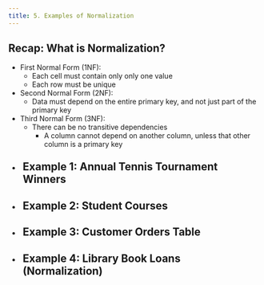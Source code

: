 ```yaml
---
title: 5. Examples of Normalization
---
```


## Recap: What is Normalization?
- First Normal Form (1NF):
  - Each cell must contain only only one value
  - Each row must be unique
- Second Normal Form (2NF):
  - Data must depend on the entire primary key, and not just part of the primary key
- Third Normal Form (3NF):
  - There can be no transitive dependencies
    - A column cannot depend on another column, unless that other column is a primary key

<ul>
  <li>
    <details>
      <summary style="list-style: none;">
        <h2 style="display: inline-flex; margin-top: 10px; padding-left: 5px;">Example 1: Annual Tennis Tournament Winners</h2>
      </summary>
      <ul>
        <li>
          <strong>Original Table</strong>
          <table>
            <caption style="caption-side: top;">Annual Tournament Winners Table (Composite Key)</caption>
            <thead>
              <tr>
                <th>tournament_name</th>
                <th>year</th>
                <th>winner</th>
                <th>winner_dob</th>
              </tr>
            </thead>
            <tbody>
              <tr>
                <td>St. John's Invitational</td>
                <td>2000</td>
                <td>Maxwell House</td>
                <td>July 21, 1990</td>
              </tr>
              <tr>
                <td>Toronto Open</td>
                <td>2010</td>
                <td>George Albertson</td>
                <td>May 1, 1987</td>
              </tr>
              <tr>
                <td>St. John's Invitational</td>
                <td>2010</td>
                <td>Tiffany Masterson</td>
                <td>November 19, 1988</td>
              </tr>
              <tr>
                <td>Vancouver Memorial</td>
                <td>2003</td>
                <td>Maxwell House</td>
                <td>July 21, 1990</td>
              </tr>
            </tbody>
          </table>
        </li>
        <li>
          <details>
            <summary style="list-style: none;">Steps to Normalize</summary>
            <ul style="margin-top: 0px;">
              <li>
                <strong>1NF: Ensure Atomic Values</strong>
                <ul>
                  <li>
                    <details>
                      <summary style="list-style: none;">Step 1: Identify and Remove Non-Atomic Values</summary>
                      <ul style="margin-top: 0px;">
                        <li>The table is in 1NF as each column contains atomic values. The primary key is a composite key of <strong>tournament_name</strong> and <strong>year</strong>.</li>
                      </ul>
                    </details>
                  </li>
                </ul>
              </li>
              <li>
                <strong>2NF: Remove Partial Dependencies</strong>
                <ul>
                  <li>
                    <details>
                      <summary style="list-style: none;">Step 2: Verify Partial Dependencies</summary>
                      <ul style="margin-top: 0px;">
                        <li>The table is in 2NF as all non-key attributes are fully functionally dependent on the composite primary key (<strong>tournament_name</strong> and <strong>year</strong>).</li>
                      </ul>
                    </details>
                  </li>
                </ul>
              </li>
              <li>
                <strong>3NF: Remove Transitive Dependencies</strong>
                <ul>
                  <li>
                    <details>
                      <summary style="list-style: none;">Step 3: Remove Transitive Dependencies</summary>
                      <ul style="margin-top: 0px;">
                        <li>The table is not in 3NF due to the transitive dependency between <strong>winner</strong> and <strong>winner_dob</strong>. To resolve this:</li>
                        <li>
                          <details>
                            <summary style="list-style: none;">Normalization Steps</summary>
                            <ul style="margin-top: 0px;">
                              <li><strong>Create a separate table for winners:</strong></li>
                              <li>
                                <table style="margin-top: 0.5rem;">
                                  <caption style="caption-side: top;">Winners Table</caption>
                                  <thead>
                                    <tr>
                                      <th>winner_id</th>
                                      <th>winner</th>
                                      <th>winner_dob</th>
                                    </tr>
                                  </thead>
                                  <tbody>
                                    <tr>
                                      <td>1</td>
                                      <td>Maxwell House</td>
                                      <td>July 21, 1990</td>
                                    </tr>
                                    <tr>
                                      <td>2</td>
                                      <td>George Albertson</td>
                                      <td>May 1, 1987</td>
                                    </tr>
                                    <tr>
                                      <td>3</td>
                                      <td>Tiffany Masterson</td>
                                      <td>November 19, 1988</td>
                                    </tr>
                                    <tr>
                                      <td>4</td>
                                      <td>Steve Miller</td>
                                      <td>January 30, 1980</td>
                                    </tr>
                                  </tbody>
                                </table>
                              </li>
                              <li><strong>Update the original table to use a foreign key:</strong></li>
                              <li>
                                <table style="margin-top: 0.5rem;">
                                  <caption style="caption-side: top;">Updated Annual Tournament Winners Table</caption>
                                  <thead>
                                    <tr>
                                      <th>tournament_name</th>
                                      <th>year</th>
                                      <th>winner</th>
                                    </tr>
                                  </thead>
                                  <tbody>
                                    <tr>
                                      <td>St. John's Invitational</td>
                                      <td>2000</td>
                                      <td>Maxwell House</td>
                                    </tr>
                                    <tr>
                                      <td>Toronto Open</td>
                                      <td>2010</td>
                                      <td>George Albertson</td>
                                    </tr>
                                    <tr>
                                      <td>St. John's Invitational</td>
                                      <td>2011</td>
                                      <td>Tiffany Masterson</td>
                                    </tr>
                                    <tr>
                                      <td>Vancouver Memorial</td>
                                      <td>2003</td>
                                      <td>Steve Miller</td>
                                    </tr>
                                  </tbody>
                                </table>
                              </li>
                            </ul>
                          </details>
                        </li>
                      </ul>
                    </details>
                  </li>
                </ul>
              </li>
            </ul>
          </details>
        </li>
      </ul>
    </details>
  </li>
  <li>
    <details>
      <summary style="list-style: none;">
        <h2 style="display: inline-flex; margin-top: 10px; padding-left: 5px;">Example 2: Student Courses</h2>
      </summary>
      <ul>
        <li>
          <strong>Original Table:</strong>
          <table>
            <caption style="caption-side: top;">Student Courses Table</caption>
            <thead>
              <tr>
                <th>student_id</th>
                <th>student_name</th>
                <th>courses</th>
              </tr>
            </thead>
            <tbody>
              <tr>
                <td>1</td>
                <td>John Doe</td>
                <td>Math, Science, History</td>
              </tr>
              <tr>
                <td>2</td>
                <td>Jane Smith</td>
                <td>Science, English</td>
              </tr>
              <tr>
                <td>3</td>
                <td>Emily Johnson</td>
                <td>Math, History</td>
              </tr>
              <tr>
                <td>4</td>
                <td>Michael Brown</td>
                <td>English, History</td>
              </tr>
            </tbody>
          </table>
        </li>
        <li>
          <details>
            <summary style="list-style: none;">Steps to Normalize</summary>
            <ul style="margin-top: 0px;">
              <li>
                <strong>1NF: Ensure Atomic Values</strong>
                <ul>
                  <li>
                    <details>
                      <summary style="list-style: none;">Step 1: Identify and Remove Non-Atomic Values</summary>
                      <ul style="margin-top: 0px;">
                        <li>The table is not in 1NF because the <strong>courses</strong> column contains a list of values. Each course should be in its own row.</li>
                        <li>
                          <strong>Normalized Table (1NF):</strong>
                          <table style="margin-top: 0.5rem;">
                            <caption style="caption-side: top;">Student Courses Table (1NF)</caption>
                            <thead>
                              <tr>
                                <th>student_id</th>
                                <th>student_name</th>
                                <th>course</th>
                              </tr>
                            </thead>
                            <tbody>
                              <tr>
                                <td>1</td>
                                <td>John Doe</td>
                                <td>Math</td>
                              </tr>
                              <tr>
                                <td>1</td>
                                <td>John Doe</td>
                                <td>Science</td>
                              </tr>
                              <tr>
                                <td>1</td>
                                <td>John Doe</td>
                                <td>History</td>
                              </tr>
                              <tr>
                                <td>2</td>
                                <td>Jane Smith</td>
                                <td>Science</td>
                              </tr>
                              <tr>
                                <td>2</td>
                                <td>Jane Smith</td>
                                <td>English</td>
                              </tr>
                              <tr>
                                <td>3</td>
                                <td>Emily Johnson</td>
                                <td>Math</td>
                              </tr>
                              <tr>
                                <td>3</td>
                                <td>Emily Johnson</td>
                                <td>History</td>
                              </tr>
                              <tr>
                                <td>4</td>
                                <td>Michael Brown</td>
                                <td>English</td>
                              </tr>
                              <tr>
                                <td>4</td>
                                <td>Michael Brown</td>
                                <td>History</td>
                              </tr>
                            </tbody>
                          </table>
                        </li>
                      </ul>
                    </details>
                  </li>
                </ul>
              </li>
              <li>
                <strong>2NF: Remove Partial Dependencies</strong>
                <ul>
                  <li>
                    <details>
                      <summary style="list-style: none;">Step 2: Identify and Remove Partial Dependencies</summary>
                      <ul style="margin-top: 0px;">
                        <li>The table is now in 1NF but not in 2NF. The <strong>student_name</strong> attribute is dependent only on <strong>student_id</strong> and not on the full composite key (<strong>student_id</strong>, <strong>course</strong>).</li>
                        <li>
                          <details>
                            <summary style="list-style: none;">Normalization Steps</summary>
                            <ul style="margin-top: 0px;">
                              <li><strong>Create a separate table for students:</strong></li>
                              <li>
                                <table style="margin-top: 0.5rem;">
                                  <caption style="caption-side: top;">Students Table</caption>
                                  <thead>
                                    <tr>
                                      <th>student_id</th>
                                      <th>student_name</th>
                                    </tr>
                                  </thead>
                                  <tbody>
                                    <tr>
                                      <td>1</td>
                                      <td>John Doe</td>
                                    </tr>
                                    <tr>
                                      <td>2</td>
                                      <td>Jane Smith</td>
                                    </tr>
                                    <tr>
                                      <td>3</td>
                                      <td>Emily Johnson</td>
                                    </tr>
                                    <tr>
                                      <td>4</td>
                                      <td>Michael Brown</td>
                                    </tr>
                                  </tbody>
                                </table>
                              </li>
                              <li><strong>Update the courses table to use a foreign key:</strong></li>
                              <li>
                                <table style="margin-top: 0.5rem;">
                                  <caption style="caption-side: top;">Courses Table</caption>
                                  <thead>
                                    <tr>
                                      <th>student_id</th>
                                      <th>course</th>
                                    </tr>
                                  </thead>
                                  <tbody>
                                    <tr>
                                      <td>1</td>
                                      <td>Math</td>
                                    </tr>
                                    <tr>
                                      <td>1</td>
                                      <td>Science</td>
                                    </tr>
                                    <tr>
                                      <td>1</td>
                                      <td>History</td>
                                    </tr>
                                    <tr>
                                      <td>2</td>
                                      <td>Science</td>
                                    </tr>
                                    <tr>
                                      <td>2</td>
                                      <td>English</td>
                                    </tr>
                                    <tr>
                                      <td>3</td>
                                      <td>Math</td>
                                    </tr>
                                    <tr>
                                      <td>3</td>
                                      <td>History</td>
                                    </tr>
                                    <tr>
                                      <td>4</td>
                                      <td>English</td>
                                    </tr>
                                    <tr>
                                      <td>4</td>
                                      <td>History</td>
                                    </tr>
                                  </tbody>
                                </table>
                              </li>
                            </ul>
                          </details>
                        </li>
                      </ul>
                    </details>
                  </li>
                </ul>
              </li>
              <li>
                <strong>3NF: Remove Transitive Dependencies</strong>
                <ul>
                  <li>
                    <details>
                      <summary style="list-style: none;">Step 3: Remove Transitive Dependencies</summary>
                      <ul style="margin-top: 0px;">
                        <li>There are no transitive dependencies in the students and courses tables, so we are already in 3NF.</li>
                      </ul>
                    </details>
                  </li>
                </ul>
              </li>
            </ul>
          </details>
        </li>
      </ul>
    </details>
  </li>
  <li>
    <details>
      <summary style="list-style: none;">
        <h2 style="display: inline-flex; margin-top: 10px; padding-left: 5px;">Example 3: Customer Orders Table</h2>
      </summary>
      <ul>
        <li>
          <strong>Original Table:</strong>
          <table>
            <caption style="caption-side: top;">Orders Table</caption>
            <thead>
              <tr>
                <th>Order_ID</th>
                <th>Customer_Name</th>
                <th>Customer_Address</th>
                <th>Order_Date</th>
                <th>Product</th>
                <th>Product_Price</th>
              </tr>
            </thead>
            <tbody>
              <tr>
                <td>1001</td>
                <td>John Smith</td>
                <td>123 Elm St</td>
                <td>2024-01-15</td>
                <td>Laptop</td>
                <td>$1200</td>
              </tr>
              <tr>
                <td>1002</td>
                <td>Jane Doe</td>
                <td>456 Oak St</td>
                <td>2024-01-17</td>
                <td>Smartphone</td>
                <td>$800</td>
              </tr>
              <tr>
                <td>1003</td>
                <td>Emily Johnson</td>
                <td>789 Pine St</td>
                <td>2024-01-20</td>
                <td>Tablet</td>
                <td>$600</td>
              </tr>
              <tr>
                <td>1004</td>
                <td>Michael Brown</td>
                <td>101 Maple St</td>
                <td>2024-01-22</td>
                <td>Monitor</td>
                <td>$200</td>
              </tr>
            </tbody>
          </table>
        </li>
        <li>
          <strong>1NF: Ensure Atomic Values</strong>
          <ul>
            <li>
              <details>
                <summary style="list-style: none;">Step 1: Identify and Remove Non-Atomic Values</summary>
                <ul style="margin-top: 0px;">
                  <li>The table is already in 1NF as each cell contains only atomic values.</li>
                </ul>
              </details>
            </li>
          </ul>
        </li>
        <li>
          <strong>2NF: Remove Partial Dependencies</strong>
          <ul>
            <li>
              <details>
                <summary style="list-style: none;">Step 2: Verify and Remove Partial Dependencies</summary>
                <ul style="margin-top: 0px;">
                  <li>The table is in 2NF because all non-key attributes are fully dependent on the primary key, <strong>Order_ID</strong>.</li>
                </ul>
              </details>
            </li>
          </ul>
        </li>
        <li>
          <strong>3NF: Remove Transitive Dependencies</strong>
          <ul>
            <li>
              <details>
                <summary style="list-style: none;">Step 3: Remove Transitive Dependencies</summary>
                <ul style="margin-top: 0px;">
                  <li><strong>Product_Price</strong> depends on <strong>Product</strong>, not directly on <strong>Order_ID</strong>. As well, <strong>Customer_Address</strong> depends on <strong>Customer_Name</strong>. Thus, there are transitive dependencies.</li>
                  <li>
                    <details>
                      <summary style="list-style: none;">Normalization Steps</summary>
                      <ul style="margin-top: 0px;">
                        <li><strong>Create a separate table for Customers:</strong></li>
                        <li>
                          <table style="margin-top: 0.5rem;">
                            <caption style="caption-side: top;">Customers Table</caption>
                            <thead>
                              <tr>
                                <th>Customer_ID</th>
                                <th>Customer_Name</th>
                                <th>Customer_Address</th>
                              </tr>
                            </thead>
                            <tbody>
                              <tr>
                                <td>1001</td>
                                <td>John Smith</td>
                                <td>123 Elm St</td>
                              </tr>
                              <tr>
                                <td>1002</td>
                                <td>Jane Doe</td>
                                <td>456 Oak St</td>
                              </tr>
                              <tr>
                                <td>1003</td>
                                <td>Emily Johnson</td>
                                <td>789 Pine St</td>
                              </tr>
                              <tr>
                                <td>1004</td>
                                <td>Michael Brown</td>
                                <td>101 Maple St</td>
                              </tr>
                            </tbody>
                          </table>
                        </li>
                        <li><strong>Create a separate table for Products:</strong></li>
                        <li>
                          <table style="margin-top: 0.5rem;">
                            <caption style="caption-side: top;">Products Table</caption>
                            <thead>
                              <tr>
                                <th>Product_ID</th>
                                <th>Product</th>
                                <th>Product_Price</th>
                              </tr>
                            </thead>
                            <tbody>
                              <tr>
                                <td>2001</td>
                                <td>Laptop</td>
                                <td>$1200</td>
                              </tr>
                              <tr>
                                <td>2002</td>
                                <td>Smartphone</td>
                                <td>$800</td>
                              </tr>
                              <tr>
                                <td>2003</td>
                                <td>Tablet</td>
                                <td>$600</td>
                              </tr>
                              <tr>
                                <td>2004</td>
                                <td>Monitor</td>
                                <td>$200</td>
                              </tr>
                            </tbody>
                          </table>
                        </li>
                        <li><strong>Update the Orders table to use foreign keys:</strong></li>
                        <li>
                          <table style="margin-top: 0.5rem;">
                            <caption style="caption-side: top;">Orders Table (3NF)</caption>
                            <thead>
                              <tr>
                                <th>Order_ID</th>
                                <th>Order_Date</th>
                                <th>Customer_ID</th>
                                <th>Product_ID</th>
                              </tr>
                            </thead>
                            <tbody>
                              <tr>
                                <td>1001</td>
                                <td>2024-01-15</td>
                                <td>1001</td>
                                <td>2001</td>
                              </tr>
                              <tr>
                                <td>1002</td>
                                <td>2024-01-17</td>
                                <td>1002</td>
                                <td>2002</td>
                              </tr>
                              <tr>
                                <td>1003</td>
                                <td>2024-01-20</td>
                                <td>1003</td>
                                <td>2003</td>
                              </tr>
                              <tr>
                                <td>1004</td>
                                <td>2024-01-22</td>
                                <td>1004</td>
                                <td>2004</td>
                              </tr>
                            </tbody>
                          </table>
                        </li>
                      </ul>
                    </details>
                  </li>
                </ul>
              </details>
            </li>
          </ul>
        </li>
      </ul>
    </details>
  </li>
  <li>
    <details>
      <summary style="list-style: none;">
        <h2 style="display: inline-flex; margin-top: 10px; padding-left: 5px;">Example 4: Library Book Loans (Normalization)</h2>
      </summary>
      <ul>
        <li>
          <strong>Original Table (Not in 1NF):</strong>
          <table>
            <caption style="caption-side: top;">Library Book Loans Table</caption>
            <thead>
              <tr>
                <th>Loan_ID</th>
                <th>Borrower_Name</th>
                <th>Books_Borrowed</th>
                <th>Loan_Date</th>
              </tr>
            </thead>
            <tbody>
              <tr>
                <td>2001</td>
                <td>Emily Clark</td>
                <td>"Introduction to Programming", "Data Structures"</td>
                <td>2024-02-01</td>
              </tr>
              <tr>
                <td>2002</td>
                <td>John Doe</td>
                <td>"Advanced Algorithms", "Computer Networks"</td>
                <td>2024-02-05</td>
              </tr>
              <tr>
                <td>2003</td>
                <td>Sophie Adams</td>
                <td>"Database Systems", "Operating Systems"</td>
                <td>2024-02-10</td>
              </tr>
              <tr>
                <td>2004</td>
                <td>Michael Lee</td>
                <td>"Web Development", "Software Engineering"</td>
                <td>2024-02-15</td>
              </tr>
            </tbody>
          </table>
        </li>
        <li>
          <strong>1NF: Ensure Atomic Values</strong>
          <ul>
            <li>
              <details>
                <summary style="list-style: none;">Step 1: Identify and Remove Non-Atomic Values</summary>
                <ul style="margin-top: 0px;">
                  <li>The table is not in 1NF because the <strong>Books_Borrowed</strong> column contains multiple values in a single cell.</li>
                  <li>
                    <details>
                      <summary style="list-style: none;">Normalization Steps</summary>
                      <ul style="margin-top: 0px;">
                        <li><strong>Normalize to 1NF:</strong> Separate each book into its own row.</li>
                        <li>
                          <table style="margin-top: 0.5rem;">
                            <caption style="caption-side: top;">Library Book Loans Table (1NF)</caption>
                            <thead>
                              <tr>
                                <th>Loan_ID</th>
                                <th>Borrower_Name</th>
                                <th>Book_Title</th>
                                <th>Loan_Date</th>
                              </tr>
                            </thead>
                            <tbody>
                              <tr>
                                <td>2001</td>
                                <td>Emily Clark</td>
                                <td>Introduction to Programming</td>
                                <td>2024-02-01</td>
                              </tr>
                              <tr>
                                <td>2001</td>
                                <td>Emily Clark</td>
                                <td>Data Structures</td>
                                <td>2024-02-01</td>
                              </tr>
                              <tr>
                                <td>2002</td>
                                <td>John Doe</td>
                                <td>Advanced Algorithms</td>
                                <td>2024-02-05</td>
                              </tr>
                              <tr>
                                <td>2002</td>
                                <td>John Doe</td>
                                <td>Computer Networks</td>
                                <td>2024-02-05</td>
                              </tr>
                              <tr>
                                <td>2003</td>
                                <td>Sophie Adams</td>
                                <td>Database Systems</td>
                                <td>2024-02-10</td>
                              </tr>
                              <tr>
                                <td>2003</td>
                                <td>Sophie Adams</td>
                                <td>Operating Systems</td>
                                <td>2024-02-10</td>
                              </tr>
                              <tr>
                                <td>2004</td>
                                <td>Michael Lee</td>
                                <td>Web Development</td>
                                <td>2024-02-15</td>
                              </tr>
                              <tr>
                                <td>2004</td>
                                <td>Michael Lee</td>
                                <td>Software Engineering</td>
                                <td>2024-02-15</td>
                              </tr>
                            </tbody>
                          </table>
                        </li>
                      </ul>
                    </details>
                  </li>
                </ul>
              </details>
            </li>
          </ul>
        </li>
        <li>
          <strong>2NF: Remove Partial Dependencies</strong>
          <ul>
            <li>
              <details>
                <summary style="list-style: none;">Step 2: Verify and Remove Partial Dependencies</summary>
                <ul style="margin-top: 0px;">
                  <li>The table is not in 2NF because the <strong>Borrower_Name</strong> is dependent only on part of the composite key (<strong>Loan_ID</strong>) and not on the entire composite key (<strong>Loan_ID, Book_Title</strong>).</li>
                  <li>
                    <details>
                      <summary style="list-style: none;">Normalization Steps</summary>
                      <ul style="margin-top: 0px;">
                        <li><strong>Create a separate table for Borrowers:</strong></li>
                        <li>
                          <table style="margin-top: 0.5rem;">
                            <caption style="caption-side: top;">Borrowers Table</caption>
                            <thead>
                              <tr>
                                <th>Borrower_ID</th>
                                <th>Borrower_Name</th>
                              </tr>
                            </thead>
                            <tbody>
                              <tr>
                                <td>3001</td>
                                <td>Emily Clark</td>
                              </tr>
                              <tr>
                                <td>3002</td>
                                <td>John Doe</td>
                              </tr>
                              <tr>
                                <td>3003</td>
                                <td>Sophie Adams</td>
                              </tr>
                              <tr>
                                <td>3004</td>
                                <td>Michael Lee</td>
                              </tr>
                            </tbody>
                          </table>
                        </li>
                        <li><strong>Update the Loans table to use foreign keys:</strong></li>
                        <li>
                          <table style="margin-top: 0.5rem;">
                            <caption style="caption-side: top;">Loans Table (2NF)</caption>
                            <thead>
                              <tr>
                                <th>Loan_ID</th>
                                <th>Borrower_ID</th>
                                <th>Book_Title</th>
                                <th>Loan_Date</th>
                              </tr>
                            </thead>
                            <tbody>
                              <tr>
                                <td>2001</td>
                                <td>3001</td>
                                <td>Introduction to Programming</td>
                                <td>2024-02-01</td>
                              </tr>
                              <tr>
                                <td>2001</td>
                                <td>3001</td>
                                <td>Data Structures</td>
                                <td>2024-02-01</td>
                              </tr>
                              <tr>
                                <td>2002</td>
                                <td>3002</td>
                                <td>Advanced Algorithms</td>
                                <td>2024-02-05</td>
                              </tr>
                              <tr>
                                <td>2002</td>
                                <td>3002</td>
                                <td>Computer Networks</td>
                                <td>2024-02-05</td>
                              </tr>
                              <tr>
                                <td>2003</td>
                                <td>3003</td>
                                <td>Database Systems</td>
                                <td>2024-02-10</td>
                              </tr>
                              <tr>
                                <td>2003</td>
                                <td>3003</td>
                                <td>Operating Systems</td>
                                <td>2024-02-10</td>
                              </tr>
                              <tr>
                                <td>2004</td>
                                <td>3004</td>
                                <td>Web Development</td>
                                <td>2024-02-15</td>
                              </tr>
                              <tr>
                                <td>2004</td>
                                <td>3004</td>
                                <td>Software Engineering</td>
                                <td>2024-02-15</td>
                              </tr>
                            </tbody>
                          </table>
                        </li>
                      </ul>
                    </details>
                  </li>
                </ul>
              </details>
            </li>
          </ul>
        </li>
        <li>
          <strong>3NF: Remove Transitive Dependencies</strong>
          <ul>
            <li>
              <details>
                <summary style="list-style: none;">Step 3: Remove Transitive Dependencies</summary>
                <ul style="margin-top: 0px;">
                  <li>There are no transitive dependencies in the borrowers or the loans tables, so we are already in 3NF.</li>
                </ul>
              </details>
            </li>
          </ul>
        </li>
      </ul>
    </details>
  </li>
</ul>